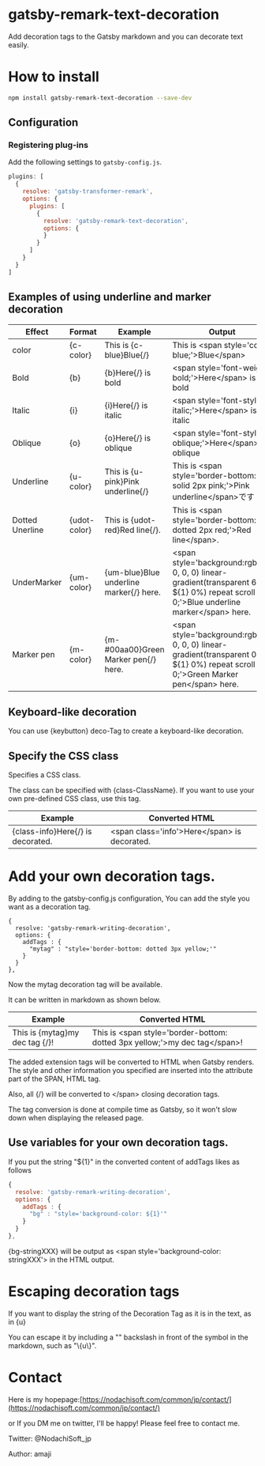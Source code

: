 # gatsby-remark-text-decoration

Add decoration tags to the  Gatsby markdown and you can decorate text easily.

# How to install

```bash
npm install gatsby-remark-text-decoration --save-dev
```

## Configuration

### Registering plug-ins

Add the following settings to `gatsby-config.js`.

```javascript
plugins: [
  {
    resolve: 'gatsby-transformer-remark',
    options: {
      plugins: [
        {
          resolve: 'gatsby-remark-text-decoration',
          options: {
          }
        }
      ]
    }
  }
]
```


## Examples of using underline and marker decoration

| Effect | Format | Example | Output |
| ---| --- | --- | --- |
| color | {c-color} | This is {c-blue}Blue{/} | This is \<span style='color: blue;'>Blue\</span> |
| Bold | {b} | {b}Here{/} is bold | \<span style='font-weight: bold;'>Here\</span> is bold |
| Italic |{i} | {i}Here{/} is italic | \<span style='font-style: italic;'>Here\</span> is italic |
| Oblique |{o} | {o}Here{/} is oblique | \<span style='font-style: oblique;'>Here\</span> is oblique |
| Underline | {u-color} | This is {u-pink}Pink underline{/} | This is \<span style='border-bottom: solid 2px pink;'>Pink underline\</span>です |
| Dotted Unerline | {udot-color} | This is {udot-red}Red line{/}. | This is \<span style='border-bottom: dotted  2px red;'>Red line\</span>. |
| UnderMarker | {um-color}| {um-blue}Blue underline marker{/} here. | \<span style='background:rgba(0, 0, 0, 0) linear-gradient(transparent 60%, ${1} 0%) repeat scroll 0 0;'>Blue underline marker\</span> here. |
| Marker pen | {m-color} | {m-#00aa00}Green Marker pen{/} here. | \<span style='background:rgba(0, 0, 0, 0) linear-gradient(transparent 0%, ${1} 0%) repeat scroll 0 0;'>Green Marker pen\</span> here. |


## Keyboard-like decoration

You can use {keybutton} deco-Tag to create a keyboard-like decoration.

## Specify the CSS class

Specifies a CSS class.

The class can be specified with {class-ClassName}.
If you want to use your own pre-defined CSS class, use this tag.

| Example | Converted HTML |
| --- | --- |
| {class-info}Here{/} is decorated. | \<span class='info'\>Here\</span\> is decorated. |

# Add your own decoration tags.

By adding to the gatsby-config.js configuration,
You can add the style you want as a decoration tag.

```javascript:title=gatsby-config.js:clipboard
{
  resolve: 'gatsby-remark-writing-decoration',
  options: {
    addTags : {
      "mytag" : "style='border-bottom: dotted 3px yellow;'"
    }
  }
},
```

Now the mytag decoration tag will be available.

It can be written in markdown as shown below.


| Example | Converted HTML |
| --- | --- |
| This is {mytag}my dec tag {/}! | This is \<span style='border-bottom: dotted 3px yellow;'\>my dec tag\</span\>! |

The added extension tags will be converted to HTML when Gatsby renders.
The style and other information you specified are inserted into the attribute part of the SPAN, HTML tag.

Also, all {/} will be converted to \<\/span\> closing decoration tags.

The tag conversion is done at compile time as Gatsby, so it won't slow down when displaying the released page.

## Use variables for your own decoration tags.

If you put the string "${1}" in the converted content of addTags likes as follows

```javascript
{
  resolve: 'gatsby-remark-writing-decoration',
  options: {
    addTags : {
      "bg" : "style='background-color: ${1}'"
    }
  }
},
```

{bg-stringXXX} will be output as \<span style='background-color: stringXXX'\> in the HTML output.

# Escaping decoration tags

If you want to display the string of the Decoration Tag as it is in the text, as in {u}

You can escape it by including a "\" backslash in front of the symbol in the markdown, such as "\\{u\\\}".


# Contact

Here is my hopepage:[https://nodachisoft.com/common/jp/contact/](https://nodachisoft.com/common/jp/contact/)

or If you DM me on twitter, I'll be happy!
Please feel free to contact me.

Twitter: @NodachiSoft_jp

Author: amaji


